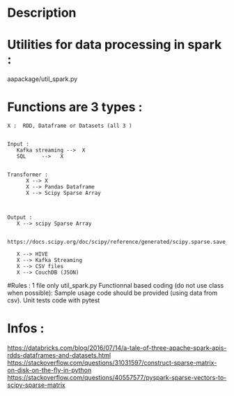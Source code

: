 # Description

# Utilities for data processing in spark :
aapackage/util_spark.py


# Functions are 3 types :
```
X :  RDD, Dataframe or Datasets (all 3 )


Input :
   Kafka streaming -->  X
   SQL     -->   X


Transformer :
      X --> X 
      X --> Pandas Dataframe
      X --> Scipy Sparse Array

            
            
Output :  
   X --> scipy Sparse Array

         https://docs.scipy.org/doc/scipy/reference/generated/scipy.sparse.save_npz.html
         
   X --> HIVE
   X --> Kafka Streaming
   X --> CSV files
   X --> CouchDB (JSON)
```

#Rules :
   1 file only  util_spark.py
   Functionnal based coding (do not use class when possible):
   Sample usage code should be provided (using data from csv).
   Unit tests code with pytest 



# Infos :
https://databricks.com/blog/2016/07/14/a-tale-of-three-apache-spark-apis-rdds-dataframes-and-datasets.html
https://stackoverflow.com/questions/31031597/construct-sparse-matrix-on-disk-on-the-fly-in-python
https://stackoverflow.com/questions/40557577/pyspark-sparse-vectors-to-scipy-sparse-matrix







